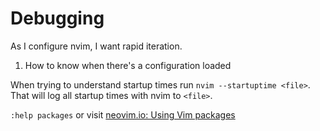 # Debugging

As I configure nvim, I want rapid iteration.

1. How to know when there's a configuration loaded


When trying to understand startup times run `nvim --startuptime <file>`. That will log all startup times with nvim to `<file>`.

`:help packages` or visit [neovim.io: Using Vim packages](https://neovim.io/doc/user/repeat.html#packages)